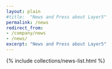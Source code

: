 ```yaml
---
layout: plain
#title:  "News and Press about Layer5"
permalink: /news
redirect_from:
- /company/news
- /news/
excerpt: "News and Press about Layer5"
---
```

{% include collections/news-list.html %}